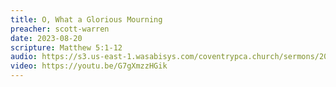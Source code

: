 ```yaml
---
title: O, What a Glorious Mourning
preacher: scott-warren
date: 2023-08-20
scripture: Matthew 5:1-12
audio: https://s3.us-east-1.wasabisys.com/coventrypca.church/sermons/2023.08.20A%20Blessings%20for%20the%20Mourners%20-%20Scott%20Warren.mp3
video: https://youtu.be/G7gXmzzHGik
---
```


